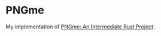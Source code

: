 # PNGme

My implementation of [PNGme: An Intermediate Rust Project](https://picklenerd.github.io/pngme_book/).
